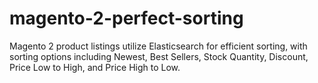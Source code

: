 # magento-2-perfect-sorting
Magento 2 product listings utilize Elasticsearch for efficient sorting, with sorting options including Newest, Best Sellers, Stock Quantity, Discount, Price Low to High, and Price High to Low.
